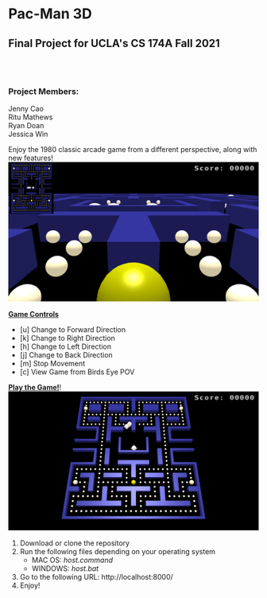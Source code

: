 # Pac-Man 3D
## Final Project for UCLA's CS 174A Fall 2021
<br />
<br />

### Project Members:
Jenny Cao <br />
Ritu Mathews <br />
Ryan Doan <br />
Jessica Win <br />

Enjoy the 1980 classic arcade game from a different perspective, along with new features! <br />
![pacman1](README_resources/pacman1.png)

**<ins>Game Controls</ins>** 
- [u] Change to Forward Direction <br />
- [k] Change to Right Direction <br /> 
- [h] Change to Left Direction <br />
- [j] Change to Back Direction <br />
- [m] Stop Movement <br />
- [c] View Game from Birds Eye POV <br />

**<ins>Play the Game!</ins>**!
![pacman2](README_resources/pacman2.png)

1) Download or clone the repository
2) Run the following files depending on your operating system
   - MAC OS: _host.command_
   - WINDOWS: _host.bat_
3) Go to the following URL: http://localhost:8000/
4) Enjoy!
